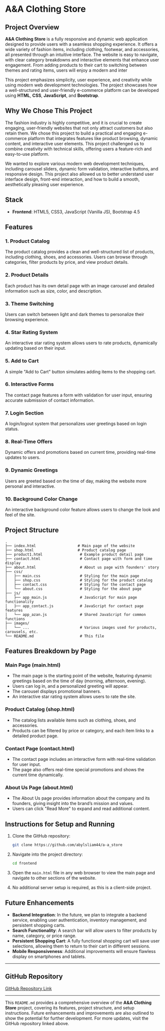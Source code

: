 
# A&A Clothing Store

## Project Overview

**A&A Clothing Store** is a fully responsive and dynamic web application designed to provide users with a seamless shopping experience. It offers a wide variety of fashion items, including clothing, footwear, and accessories, all presented through an intuitive interface. The website is easy to navigate, with clear category breakdowns and interactive elements that enhance user engagement. From adding products to their cart to switching between themes and rating items, users will enjoy a modern and inter

This project emphasizes simplicity, user experience, and creativity while using modern web development technologies. The project showcases how a well-structured and user-friendly e-commerce platform can be developed using **HTML**, **CSS**, **JavaScript**, and **Bootstrap**.

## Why We Chose This Project

The fashion industry is highly competitive, and it is crucial to create engaging, user-friendly websites that not only attract customers but also retain them. We chose this project to build a practical and engaging e-commerce platform that integrates features like product browsing, dynamic content, and interactive user elements. This project challenged us to combine creativity with technical skills, offering users a feature-rich and easy-to-use platform.

We wanted to explore various modern web development techniques, including carousel sliders, dynamic form validation, interactive buttons, and responsive design. This project also allowed us to better understand user interface design, front-end interaction, and how to build a smooth, aesthetically pleasing user experience.

## Stack

- **Frontend**: HTML5, CSS3, JavaScript (Vanilla JS), Bootstrap 4.5

## Features

### 1. **Product Catalog**
The product catalog provides a clean and well-structured list of products, including clothing, shoes, and accessories. Users can browse through categories, filter products by price, and view product details.

### 2. **Product Details**
Each product has its own detail page with an image carousel and detailed information such as size, color, and description.

### 3. **Theme Switching**
Users can switch between light and dark themes to personalize their browsing experience.

### 4. **Star Rating System**
An interactive star rating system allows users to rate products, dynamically updating based on their input.

### 5. **Add to Cart**
A simple "Add to Cart" button simulates adding items to the shopping cart.

### 6. **Interactive Forms**
The contact page features a form with validation for user input, ensuring accurate submission of contact information.

### 7. **Login Section**
A login/logout system that personalizes user greetings based on login status.

### 8. **Real-Time Offers**
Dynamic offers and promotions based on current time, providing real-time updates to users.

### 9. **Dynamic Greetings**
Users are greeted based on the time of day, making the website more personal and interactive.

### 10. **Background Color Change**
An interactive background color feature allows users to change the look and feel of the site.

## Project Structure

```plaintext
.
├── index.html                   # Main page of the website
├── shop.html                    # Product catalog page
├── product1.html                 # Example product detail page
├── contact.html                  # Contact page with form and time display
├── about.html                    # About us page with founders' story
├── css/
│   ├── main.css                  # Styling for the main page
│   ├── shop.css                  # Styling for the product catalog
│   ├── contact.css               # Styling for the contact page
│   └── about.css                 # Styling for the about page
├── js/
│   ├── app_main.js               # JavaScript for main page functionality
│   ├── app_contact.js            # JavaScript for contact page features
│   └── app_azan.js               # Shared JavaScript for common functions
├── images/
│   └── ...                       # Various images used for products, carousels, etc.
└── README.md                     # This file
```

## Features Breakdown by Page

### **Main Page (main.html)**

- The main page is the starting point of the website, featuring dynamic greetings based on the time of day (morning, afternoon, evening).
- Users can log in, and a personalized greeting will appear.
- The carousel displays promotional banners.
- An interactive star rating system allows users to rate the site.

### **Product Catalog (shop.html)**

- The catalog lists available items such as clothing, shoes, and accessories.
- Products can be filtered by price or category, and each item links to a detailed product page.


### **Contact Page (contact.html)**

- The contact page includes an interactive form with real-time validation for user input.
- The page also offers real-time special promotions and shows the current time dynamically.

### **About Us Page (about.html)**

- The About Us page provides information about the company and its founders, giving insight into the brand’s mission and values.
- Users can click "Read More" to expand and read additional content.

## Instructions for Setup and Running

1. Clone the GitHub repository:
   ```bash
   git clone https://github.com/abylsliam44/a-a_store
   ```

2. Navigate into the project directory:
   ```bash
   cd frontend
   ```

3. Open the `main.html` file in any web browser to view the main page and navigate to other sections of the website.

4. No additional server setup is required, as this is a client-side project.

## Future Enhancements

- **Backend Integration**: In the future, we plan to integrate a backend service, enabling user authentication, inventory management, and persistent shopping carts.
- **Search Functionality**: A search bar will allow users to filter products by name, category, or price range.
- **Persistent Shopping Cart**: A fully functional shopping cart will save user selections, allowing them to return to their cart in different sessions.
- **Mobile Responsiveness**: Additional improvements will ensure flawless display on smartphones and tablets.


---

## GitHub Repository

[GitHub Repository Link](https://github.com/abylsliam44/a-a_store)

---

This `README.md` provides a comprehensive overview of the **A&A Clothing Store** project, covering its features, project structure, and setup instructions. Future enhancements and improvements are also outlined to show the potential for further development. For more updates, visit the GitHub repository linked above.
